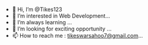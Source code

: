 - 👋 Hi, I’m @Tikes123
- 👀 I’m interested in Web Development...
- 🌱 I’m always learning ...
- 💞️ I’m looking for exciting opportunity ...
- 📫 How to reach me : tikeswarsahoo7@gmail.com...

<!---
Tikes123/Tikes123 is a ✨ special ✨ repository because its `README.md` (this file) appears on your GitHub profile.
You can click the Preview link to take a look at your changes.
--->
